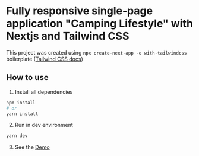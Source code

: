 # Fully responsive single-page application "Camping Lifestyle" with Nextjs and Tailwind CSS
This project was created using `npx create-next-app -e with-tailwindcss` boilerplate ([Tailwind CSS docs](https://tailwindcss.com/docs/guides/nextjs))

## How to use

1. Install all dependencies

```bash
npm install
# or
yarn install
```
2. Run in dev environment
```bash
yarn dev
```

3. See the [Demo](https://camplifestyle.netlify.app)